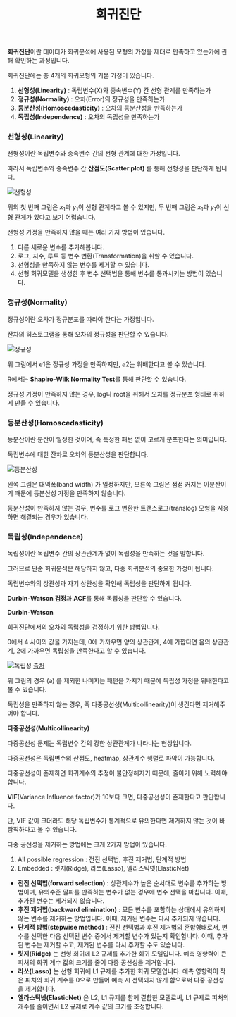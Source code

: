 ﻿---
title: '회귀진단'
slug: 3-3
category: '3. 회귀분석'
---

**회귀진단**이란 데이터가 회귀분석에 사용된 모형의 가정을 제대로 만족하고 있는가에 관해 확인하는 과정입니다.

회귀진단에는 총 4개의 회귀모형의 기본 가정이 있습니다.

1. **선형성(Linearity)** : 독립변수(X)와 종속변수(Y) 간 선형 관계를 만족하는가
2. **정규성(Normality)** : 오차(Error)의 정규성을 만족하는가
3. **등분산성(Homoscedasticity)** : 오차의 등분산성을 만족하는가
4. **독립성(Independence)** : 오차의 독립성을 만족하는가

### 선형성(Linearity)

선형성이란 독립변수와 종속변수 간의 선형 관계에 대한 가정입니다.

따라서 독립변수와 종속변수 간 **산점도(Scatter plot)** 를 통해 선형성을 판단하게 됩니다.

![선형성](/ml/3-3/linearity.png)

위의 첫 번째 그림은 $x_1$과 $y_1$이 선형 관계라고 볼 수 있지만, 두 번째 그림은 $x_1$과 $y_1$이 선형 관계가 있다고 보기 어렵습니다.

선형성 가정을 만족하지 않을 때는 여러 가지 방법이 있습니다.

1. 다른 새로운 변수를 추가해봅니다.
2. 로그, 지수, 루트 등 변수 변환(Transformation)을 취할 수 있습니다.
3. 선형성을 만족하지 않는 변수를 제거할 수 있습니다.
4. 선형 회귀모델을 생성한 후 변수 선택법을 통해 변수를 통과시키는 방법이 있습니다.

### 정규성(Normality)

정규성이란 오차가 정규분포를 따라야 한다는 가정입니다.

잔차의 히스토그램을 통해 오차의 정규성을 판단할 수 있습니다.

![정규성](/ml/3-3/normality.png)

위 그림에서 $e1$은 정규성 가정을 만족하지만, $e2$는 위배한다고 볼 수 있습니다.

R에서는 **Shapiro-Wilk Normality Test**를 통해 판단할 수 있습니다.

정규성 가정이 만족하지 않는 경우, log나 root을 취해서 오차를 정규분포 형태로 취하게 만들 수 있습니다.

### 등분산성(Homoscedasticity)

등분산이란 분산이 일정한 것이며, 즉 특정한 패턴 없이 고르게 분포한다는 의미입니다.

독립변수에 대한 잔차로 오차의 등분산성을 판단합니다.

![등분산성](/ml/3-3/homoscedasticity.png)

왼쪽 그림은 대역폭(band width) 가 일정하지만, 오른쪽 그림은 점점 커지는 이분산이기 때문에 등분산성 가정을 만족하지 않습니다.

등분산성이 만족하지 않는 경우, 변수를 로그 변환한 트랜스로그(translog) 모형을 사용하면 해결되는 경우가 있습니다.

### 독립성(Independence)

독립성이란 독립변수 간의 상관관계가 없이 독립성을 만족하는 것을 말합니다. 

그러므로 단순 회귀분석은 해당하지 않고, 다중 회귀분석의 중요한 가정이 됩니다.

독립변수와의 상관성과 자기 상관성을 확인해 독립성을 판단하게 됩니다.

**Durbin-Watson 검정**과 **ACF**를 통해 독립성을 판단할 수 있습니다.

**Durbin-Watson**

회귀진단에서의 오차의 독립성을 검정하기 위한 방법입니다. 

0에서 4 사이의 값을 가지는데, 0에 가까우면 양의 상관관계, 4에 가깝다면 음의 상관관계, 2에 가까우면 독립성을 만족한다고 할 수 있습니다.

![독립성](/ml/3-3/Independence.png)
[출처](<https://velog.io/@yoonene/%ED%9A%8C%EA%B7%80%EB%B6%84%EC%84%9D-%ED%9A%8C%EA%B7%80%EC%A7%84%EB%8B%A81>)

위 그림의 경우 (a) 를 제외한 나머지는 패턴을 가지기 때문에 독립성 가정을 위배한다고 볼 수 있습니다.

독립성을 만족하지 않는 경우, 즉 다중공선성(Multicollinearity)이 생긴다면 제거해주어야 합니다.

**다중공선성(Multicollinearity)**

다중공선성 문제는 독립변수 간의 강한 상관관계가 나타나는 현상입니다. 

다중공선성은 독립변수의 산점도, heatmap, 상관계수 행렬로 파악이 가능합니다.

다중공선성이 존재하면 회귀계수의 추정이 불안정해지기 때문에, 줄이기 위해 노력해야 합니다.

**VIF**(Variance Influence factor)가 10보다 크면, 다중공선성이 존재한다고 판단합니다.

단, VIF 값이 크더라도 해당 독립변수가 통계적으로 유의한다면 제거하지 않는 것이 바람직하다고 볼 수 있습니다.

다중 공선성을 제거하는 방법에는 크게 2가지 방법이 있습니다.

1. All possible regression : 전진 선택법, 후진 제거법, 단계적 방법
2. Embedded : 릿지(Ridge), 라쏘(Lasso), 엘라스틱넷(ElasticNet)

* **전진 선택법(forward selection)** : 상관계수가 높은 순서대로 변수를 추가하는 방법이며, 유의수준 알파를 만족하는 변수가 없는 경우에 변수 선택을 마칩니다. 이때, 추가된 변수는 제거되지 않습니다.
* **후진 제거법(backward elimination)** : 모든 변수를 포함하는 상태에서 유의하지 않는 변수를 제거하는 방법입니다. 이때, 제거된 변수는 다시 추가되지 않습니다.
* **단계적 방법(stepwise method)** : 전진 선택법과 후진 제거법의 혼합형태로서, 변수를 선택한 다음 선택된 변수 중에서 제거할 변수가 있는지 확인합니다. 이때, 추가된 변수는 제거할 수고, 제거된 변수를 다시 추가할 수도 있습니다.
* **릿지(Ridge)** 는 선형 회귀에 L2 규제를 추가한 회귀 모델입니다. 예측 영향력이 큰 피처의 회귀 계수 값의 크기를 줄여 다중 공선성을 제거합니다.
* **라쏘(Lasso)** 는 선형 회귀에 L1 규제를 추가한 회귀 모델입니다. 예측 영향력이 작은 피처의 회귀 계수를 0으로 만들어 예측 시 선택되지 않게 함으로써 다중 공선성을 제거합니다.
* **엘라스틱넷(ElasticNet)** 은 L2, L1 규제를 함께 결합한 모델로써,  L1 규제로 피처의 개수를 줄이면서 L2 규제로 계수 값의 크기를 조정합니다.





